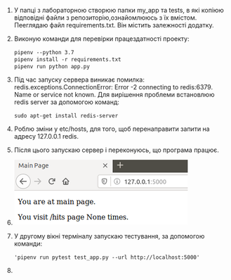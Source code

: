 1. У папці з лабораторною створюю папки my_app та tests, в які копіюю відповідні файли з репозиторію,ознайомлююсь з їх вмістом. Пееглядаю файл requirements.txt. Він містить залежності додатку.
2. Виконую команди для перевірки працездатності проекту:
   
       pipenv --python 3.7
       pipenv install -r requirements.txt
       pipenv run python app.py
3. Під час запуску сервера виникає помилка: redis.exceptions.ConnectionError: Error -2 connecting to redis:6379. Name or service not known. Для вирішення проблеми встановлюю redis server за допомогою команд:
   
       sudo apt-get install redis-server
4. Роблю зміни у etc/hosts, для того, щоб перенаправити запити на адресу 127.0.0.1 redis.
5. Після цього запускаю сервер і переконуюсь, що програма працює.
6. ![1](https://github.com/IK-31-zdebeliak/IK_31_zdebeljak/blob/master/Lab_5/1.png)
7. У другому вікні терміналу запускаю тестування, за допомогою команди:
   
       'pipenv run pytest test_app.py --url http://localhost:5000'
8. 

